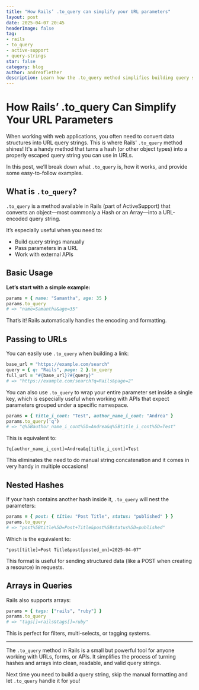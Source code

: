 ```yaml
---
title: "How Rails’ .to_query can simplify your URL parameters"
layout: post
date: 2025-04-07 20:45
headerImage: false
tag:
- rails
- to_query
- active-support
- query-strings
star: false
category: blog
author: andreaflether
description: Learn how the .to_query method simplifies building query strings with real-world examples and structured parameter wrapping.
---
```


# How Rails’ .to_query Can Simplify Your URL Parameters

When working with web applications, you often need to convert data structures into URL query strings. This is where Rails' `.to_query` method shines! It's a handy method that turns a hash (or other object types) into a properly escaped query string you can use in URLs. 

In this post, we’ll break down what `.to_query` is, how it works, and provide some easy-to-follow examples.

## What is `.to_query`?

`.to_query` is a method available in Rails (part of ActiveSupport) that converts an object—most commonly a Hash or an Array—into a URL-encoded query string.

It’s especially useful when you need to:

- Build query strings manually  
- Pass parameters in a URL  
- Work with external APIs

## Basic Usage

**Let’s start with a simple example:**

```ruby
params = { name: "Samantha", age: 35 }
params.to_query
# => "name=Samantha&age=35"
```

That’s it! Rails automatically handles the encoding and formatting.

## Passing to URLs
You can easily use `.to_query` when building a link:

```ruby
base_url = "https://example.com/search"
query = { q: "Rails", page: 2 }.to_query
full_url = "#{base_url}?#{query}"
# => "https://example.com/search?q=Rails&page=2"
```

You can also use `.to_query` to wrap your entire parameter set inside a single key, which is especially useful when working with APIs that expect parameters grouped under a specific namespace.

```ruby
params = { title_i_cont: "Test", author_name_i_cont: "Andrea" }
params.to_query('q')
# => "q%5Bauthor_name_i_cont%5D=Andrea&q%5Btitle_i_cont%5D=Test"
```

This is equivalent to:

```
?q[author_name_i_cont]=Andrea&q[title_i_cont]=Test
```

This eliminates the need to do manual string concatenation and it comes in very handy in multiple occasions!

## Nested Hashes
If your hash contains another hash inside it, `.to_query` will nest the parameters:

```ruby
params = { post: { title: "Post Title", status: "published" } }
params.to_query
# => "post%5Btitle%5D=Post+Title&post%5Bstatus%5D=published"
```

Which is the equivalent to:

```
"post[title]=Post Title&post[posted_on]=2025-04-07"
```

This format is useful for sending structured data (like a POST when creating a resource) in requests.

## Arrays in Queries

Rails also supports arrays:

```ruby
params = { tags: ["rails", "ruby"] }
params.to_query
# => "tags[]=rails&tags[]=ruby"
```

This is perfect for filters, multi-selects, or tagging systems.

---

The `.to_query` method in Rails is a small but powerful tool for anyone working with URLs, forms, or APIs. It simplifies the process of turning hashes and arrays into clean, readable, and valid query strings.

Next time you need to build a query string, skip the manual formatting and let `.to_query` handle it for you!
